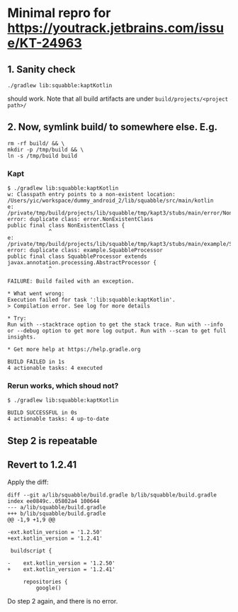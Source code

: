 # Minimal repro for https://youtrack.jetbrains.com/issue/KT-24963

## 1. Sanity check
```
./gradlew lib:squabble:kaptKotlin
```
should work. Note that all build artifacts are under `build/projects/<project path>/`

## 2. Now, symlink build/ to somewhere else. E.g.
```
rm -rf build/ && \
mkdir -p /tmp/build && \
ln -s /tmp/build build
```

### Kapt
```
$ ./gradlew lib:squabble:kaptKotlin
w: Classpath entry points to a non-existent location: /Users/yic/workspace/dummy_android_2/lib/squabble/src/main/kotlin
e: /private/tmp/build/projects/lib/squabble/tmp/kapt3/stubs/main/error/NonExistentClass.java:3: error: duplicate class: error.NonExistentClass
public final class NonExistentClass {
             ^
e: /private/tmp/build/projects/lib/squabble/tmp/kapt3/stubs/main/example/SquabbleProcessor.java:8: error: duplicate class: example.SquabbleProcessor
public final class SquabbleProcessor extends javax.annotation.processing.AbstractProcessor {
             ^

FAILURE: Build failed with an exception.

* What went wrong:
Execution failed for task ':lib:squabble:kaptKotlin'.
> Compilation error. See log for more details

* Try:
Run with --stacktrace option to get the stack trace. Run with --info or --debug option to get more log output. Run with --scan to get full insights.

* Get more help at https://help.gradle.org

BUILD FAILED in 1s
4 actionable tasks: 4 executed
```

### Rerun works, which shoud not?
```
$ ./gradlew lib:squabble:kaptKotlin

BUILD SUCCESSFUL in 0s
4 actionable tasks: 4 up-to-date
```

## Step 2 is repeatable

## Revert to 1.2.41
Apply the diff:
```
diff --git a/lib/squabble/build.gradle b/lib/squabble/build.gradle
index ee0849c..05802a4 100644
--- a/lib/squabble/build.gradle
+++ b/lib/squabble/build.gradle
@@ -1,9 +1,9 @@

-ext.kotlin_version = '1.2.50'
+ext.kotlin_version = '1.2.41'

 buildscript {

-    ext.kotlin_version = '1.2.50'
+    ext.kotlin_version = '1.2.41'

     repositories {
         google()
```
Do step 2 again, and there is no error.